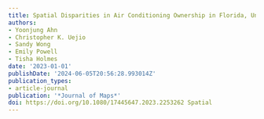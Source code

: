 ```yaml
---
title: Spatial Disparities in Air Conditioning Ownership in Florida, United States
authors:
- Yoonjung Ahn
- Christopher K. Uejio
- Sandy Wong
- Emily Powell
- Tisha Holmes
date: '2023-01-01'
publishDate: '2024-06-05T20:56:28.993014Z'
publication_types:
- article-journal
publication: '*Journal of Maps*'
doi: https://doi.org/10.1080/17445647.2023.2253262 Spatial
---
```

